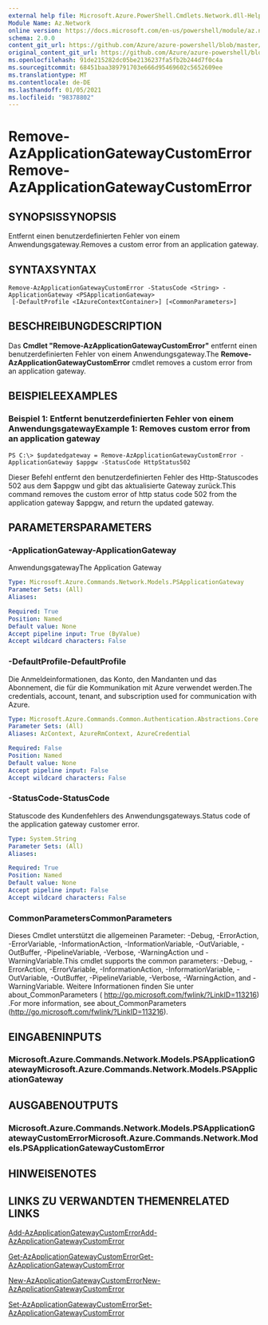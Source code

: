```yaml
---
external help file: Microsoft.Azure.PowerShell.Cmdlets.Network.dll-Help.xml
Module Name: Az.Network
online version: https://docs.microsoft.com/en-us/powershell/module/az.network/remove-azapplicationgatewaycustomerror
schema: 2.0.0
content_git_url: https://github.com/Azure/azure-powershell/blob/master/src/Network/Network/help/Remove-AzApplicationGatewayCustomError.md
original_content_git_url: https://github.com/Azure/azure-powershell/blob/master/src/Network/Network/help/Remove-AzApplicationGatewayCustomError.md
ms.openlocfilehash: 91de215282dc05be2136237fa5fb2b244d7f0c4a
ms.sourcegitcommit: 68451baa389791703e666d95469602c5652609ee
ms.translationtype: MT
ms.contentlocale: de-DE
ms.lasthandoff: 01/05/2021
ms.locfileid: "98378802"
---
```

# <span data-ttu-id="d1554-101">Remove-AzApplicationGatewayCustomError</span><span class="sxs-lookup"><span data-stu-id="d1554-101">Remove-AzApplicationGatewayCustomError</span></span>

## <span data-ttu-id="d1554-102">SYNOPSIS</span><span class="sxs-lookup"><span data-stu-id="d1554-102">SYNOPSIS</span></span>
<span data-ttu-id="d1554-103">Entfernt einen benutzerdefinierten Fehler von einem Anwendungsgateway.</span><span class="sxs-lookup"><span data-stu-id="d1554-103">Removes a custom error from an application gateway.</span></span>

## <span data-ttu-id="d1554-104">SYNTAX</span><span class="sxs-lookup"><span data-stu-id="d1554-104">SYNTAX</span></span>

```
Remove-AzApplicationGatewayCustomError -StatusCode <String> -ApplicationGateway <PSApplicationGateway>
 [-DefaultProfile <IAzureContextContainer>] [<CommonParameters>]
```

## <span data-ttu-id="d1554-105">BESCHREIBUNG</span><span class="sxs-lookup"><span data-stu-id="d1554-105">DESCRIPTION</span></span>
<span data-ttu-id="d1554-106">Das **Cmdlet "Remove-AzApplicationGatewayCustomError"** entfernt einen benutzerdefinierten Fehler von einem Anwendungsgateway.</span><span class="sxs-lookup"><span data-stu-id="d1554-106">The **Remove-AzApplicationGatewayCustomError** cmdlet removes a custom error from an application gateway.</span></span>

## <span data-ttu-id="d1554-107">BEISPIELE</span><span class="sxs-lookup"><span data-stu-id="d1554-107">EXAMPLES</span></span>

### <span data-ttu-id="d1554-108">Beispiel 1: Entfernt benutzerdefinierten Fehler von einem Anwendungsgateway</span><span class="sxs-lookup"><span data-stu-id="d1554-108">Example 1: Removes custom error from an application gateway</span></span>
```
PS C:\> $updatedgateway = Remove-AzApplicationGatewayCustomError -ApplicationGateway $appgw -StatusCode HttpStatus502
```

<span data-ttu-id="d1554-109">Dieser Befehl entfernt den benutzerdefinierten Fehler des Http-Statuscodes 502 aus dem $appgw und gibt das aktualisierte Gateway zurück.</span><span class="sxs-lookup"><span data-stu-id="d1554-109">This command removes the custom error of http status code 502 from the application gateway $appgw, and return the updated gateway.</span></span>

## <span data-ttu-id="d1554-110">PARAMETERS</span><span class="sxs-lookup"><span data-stu-id="d1554-110">PARAMETERS</span></span>

### <span data-ttu-id="d1554-111">-ApplicationGateway</span><span class="sxs-lookup"><span data-stu-id="d1554-111">-ApplicationGateway</span></span>
<span data-ttu-id="d1554-112">Anwendungsgateway</span><span class="sxs-lookup"><span data-stu-id="d1554-112">The Application Gateway</span></span>

```yaml
Type: Microsoft.Azure.Commands.Network.Models.PSApplicationGateway
Parameter Sets: (All)
Aliases:

Required: True
Position: Named
Default value: None
Accept pipeline input: True (ByValue)
Accept wildcard characters: False
```

### <span data-ttu-id="d1554-113">-DefaultProfile</span><span class="sxs-lookup"><span data-stu-id="d1554-113">-DefaultProfile</span></span>
<span data-ttu-id="d1554-114">Die Anmeldeinformationen, das Konto, den Mandanten und das Abonnement, die für die Kommunikation mit Azure verwendet werden.</span><span class="sxs-lookup"><span data-stu-id="d1554-114">The credentials, account, tenant, and subscription used for communication with Azure.</span></span>

```yaml
Type: Microsoft.Azure.Commands.Common.Authentication.Abstractions.Core.IAzureContextContainer
Parameter Sets: (All)
Aliases: AzContext, AzureRmContext, AzureCredential

Required: False
Position: Named
Default value: None
Accept pipeline input: False
Accept wildcard characters: False
```

### <span data-ttu-id="d1554-115">-StatusCode</span><span class="sxs-lookup"><span data-stu-id="d1554-115">-StatusCode</span></span>
<span data-ttu-id="d1554-116">Statuscode des Kundenfehlers des Anwendungsgateways.</span><span class="sxs-lookup"><span data-stu-id="d1554-116">Status code of the application gateway customer error.</span></span>

```yaml
Type: System.String
Parameter Sets: (All)
Aliases:

Required: True
Position: Named
Default value: None
Accept pipeline input: False
Accept wildcard characters: False
```

### <span data-ttu-id="d1554-117">CommonParameters</span><span class="sxs-lookup"><span data-stu-id="d1554-117">CommonParameters</span></span>
<span data-ttu-id="d1554-118">Dieses Cmdlet unterstützt die allgemeinen Parameter: -Debug, -ErrorAction, -ErrorVariable, -InformationAction, -InformationVariable, -OutVariable, -OutBuffer, -PipelineVariable, -Verbose, -WarningAction und -WarningVariable.</span><span class="sxs-lookup"><span data-stu-id="d1554-118">This cmdlet supports the common parameters: -Debug, -ErrorAction, -ErrorVariable, -InformationAction, -InformationVariable, -OutVariable, -OutBuffer, -PipelineVariable, -Verbose, -WarningAction, and -WarningVariable.</span></span> <span data-ttu-id="d1554-119">Weitere Informationen finden Sie unter about_CommonParameters ( http://go.microsoft.com/fwlink/?LinkID=113216) .</span><span class="sxs-lookup"><span data-stu-id="d1554-119">For more information, see about_CommonParameters (http://go.microsoft.com/fwlink/?LinkID=113216).</span></span>

## <span data-ttu-id="d1554-120">EINGABEN</span><span class="sxs-lookup"><span data-stu-id="d1554-120">INPUTS</span></span>

### <span data-ttu-id="d1554-121">Microsoft.Azure.Commands.Network.Models.PSApplicationGateway</span><span class="sxs-lookup"><span data-stu-id="d1554-121">Microsoft.Azure.Commands.Network.Models.PSApplicationGateway</span></span>

## <span data-ttu-id="d1554-122">AUSGABEN</span><span class="sxs-lookup"><span data-stu-id="d1554-122">OUTPUTS</span></span>

### <span data-ttu-id="d1554-123">Microsoft.Azure.Commands.Network.Models.PSApplicationGatewayCustomError</span><span class="sxs-lookup"><span data-stu-id="d1554-123">Microsoft.Azure.Commands.Network.Models.PSApplicationGatewayCustomError</span></span>

## <span data-ttu-id="d1554-124">HINWEISE</span><span class="sxs-lookup"><span data-stu-id="d1554-124">NOTES</span></span>

## <span data-ttu-id="d1554-125">LINKS ZU VERWANDTEN THEMEN</span><span class="sxs-lookup"><span data-stu-id="d1554-125">RELATED LINKS</span></span>

[<span data-ttu-id="d1554-126">Add-AzApplicationGatewayCustomError</span><span class="sxs-lookup"><span data-stu-id="d1554-126">Add-AzApplicationGatewayCustomError</span></span>](./Add-AzApplicationGatewayCustomError.md)

[<span data-ttu-id="d1554-127">Get-AzApplicationGatewayCustomError</span><span class="sxs-lookup"><span data-stu-id="d1554-127">Get-AzApplicationGatewayCustomError</span></span>](./Get-AzApplicationGatewayCustomError.md)

[<span data-ttu-id="d1554-128">New-AzApplicationGatewayCustomError</span><span class="sxs-lookup"><span data-stu-id="d1554-128">New-AzApplicationGatewayCustomError</span></span>](./New-AzApplicationGatewayCustomError.md)

[<span data-ttu-id="d1554-129">Set-AzApplicationGatewayCustomError</span><span class="sxs-lookup"><span data-stu-id="d1554-129">Set-AzApplicationGatewayCustomError</span></span>](./Set-AzApplicationGatewayCustomError.md)
